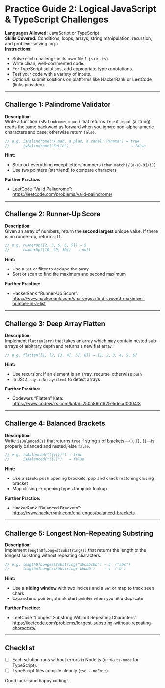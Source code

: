 # Practice Guide 2: Logical JavaScript & TypeScript Challenges

**Languages Allowed:** JavaScript or TypeScript  
**Skills Covered:** Conditions, loops, arrays, string manipulation, recursion, and problem-solving logic  
**Instructions:**  
- Solve each challenge in its own file (`.js` or `.ts`).  
- Write clean, well-commented code.  
- For TypeScript solutions, add appropriate type annotations.  
- Test your code with a variety of inputs.  
- Optional: submit solutions on platforms like HackerRank or LeetCode (links provided).

---

## Challenge 1: Palindrome Validator

**Description:**  
Write a function `isPalindrome(input)` that returns `true` if `input` (a string) reads the same backward as forward when you ignore non-alphanumeric characters and case; otherwise return `false`.

```js
// e.g. isPalindrome("A man, a plan, a canal: Panama") → true
//      isPalindrome("Hello")                            → false
```

**Hint:**  
- Strip out everything except letters/numbers (`char.match(/[a-z0-9]/i)`)  
- Use two pointers (start/end) to compare characters  

**Further Practice:**  
- LeetCode “Valid Palindrome”:  
  https://leetcode.com/problems/valid-palindrome/  

---

## Challenge 2: Runner-Up Score

**Description:**  
Given an array of numbers, return the **second largest** unique value. If there is no runner-up, return `null`.

```js
// e.g. runnerUp([2, 3, 6, 6, 5]) → 5
//      runnerUp([10, 10, 10])   → null
```

**Hint:**  
- Use a `Set` or filter to dedupe the array  
- Sort or scan to find the maximum and second maximum  

**Further Practice:**  
- HackerRank “Runner-Up Score”:  
  https://www.hackerrank.com/challenges/find-second-maximum-number-in-a-list  

---

## Challenge 3: Deep Array Flatten

**Description:**  
Implement `flatten(arr)` that takes an array which may contain nested sub-arrays of arbitrary depth and returns a new flat array.

```js
// e.g. flatten([1, [2, [3, 4], 5], 6]) → [1, 2, 3, 4, 5, 6]
```

**Hint:**  
- Use recursion: if an element is an array, recurse; otherwise `push`  
- In JS: `Array.isArray(item)` to detect arrays  

**Further Practice:**  
- Codewars “Flatten” Kata:  
  https://www.codewars.com/kata/5250a89b1625e5decd000413  

---

## Challenge 4: Balanced Brackets

**Description:**  
Write `isBalanced(s)` that returns `true` if string `s` of brackets—`()`, `[]`, `{}`—is properly balanced and nested, else `false`.

```js
// e.g. isBalanced("({[]})") → true
//      isBalanced("([)]")   → false
```

**Hint:**  
- Use a **stack**: push opening brackets, pop and check matching closing bracket  
- Map closing → opening types for quick lookup  

**Further Practice:**  
- HackerRank “Balanced Brackets”:  
  https://www.hackerrank.com/challenges/balanced-brackets  

---

## Challenge 5: Longest Non-Repeating Substring

**Description:**  
Implement `lengthOfLongestSubstring(s)` that returns the length of the longest substring without repeating characters.

```js
// e.g. lengthOfLongestSubstring("abcabcbb") → 3  ("abc")
//      lengthOfLongestSubstring("bbbbb")    → 1  ("b")
```

**Hint:**  
- Use a **sliding window** with two indices and a `Set` or map to track seen chars  
- Expand end pointer, shrink start pointer when you hit a duplicate  

**Further Practice:**  
- LeetCode “Longest Substring Without Repeating Characters”:  
  https://leetcode.com/problems/longest-substring-without-repeating-characters/  

---

## Checklist

- [ ] Each solution runs without errors in Node.js (or via `ts-node` for TypeScript).  
- [ ] TypeScript files compile cleanly (`tsc --noEmit`).

Good luck—and happy coding! 